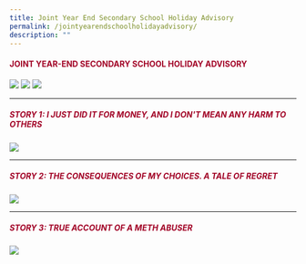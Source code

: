 ```yaml
---
title: Joint Year End Secondary School Holiday Advisory
permalink: /jointyearendschoolholidayadvisory/
description: ""
---
```

#### <font style="color:#a20427;">JOINT YEAR-END SECONDARY SCHOOL HOLIDAY ADVISORY</font>

![](/images/spf%20year-end%20joint%20school%20holiday%20advisory_secondary_v3-1.png)
![](/images/spf%20year-end%20joint%20school%20holiday%20advisory_secondary_v3-2.png)
![](/images/spf%20year-end%20joint%20school%20holiday%20advisory_secondary_v3-3.png)

<hr>

##### <font style="color:#a20427;">STORY 1: I JUST DID IT FOR MONEY, AND I DON'T MEAN ANY HARM TO OTHERS </font>

![](/images/i%20just%20did%20it%20for%20money,%20and%20i%20dont%20mean%20any%20harm%20to%20others-1.png)

<hr>

##### <font style="color:#a20427;">STORY 2: THE CONSEQUENCES OF MY CHOICES. A TALE OF REGRET </font>

![](/images/the%20consequences%20of%20my%20choices%20-%20%20a%20tale%20of%20regret-1.png)
<hr>

##### <font style="color:#a20427;">STORY 3: TRUE ACCOUNT OF A METH ABUSER </font>

![](/images/true%20account%20of%20meth%20abuser-1.png)